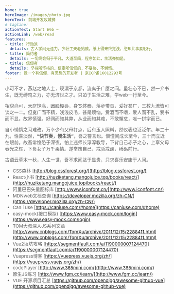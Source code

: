 ```yaml
---
home: true
heroImage: /images/photo.jpg
heroText: 前端开发攻城狮
# tagline: 
actionText: Start Web →
actionLink: /web/read
features:
- title: 行动派
  details: 古人学问无遗力，少壮工夫老始成。纸上得来终觉浅，绝知此事要躬行。
- title: 简约者
  details: 一切终会归于平凡，大道至简，程序如此，生活亦如是。
- title: 信仰者
  details: 坚持所坚持的，信奉所信仰的，不妥协，不懒惰。
footer: 做一个有信仰，有思想的开发者 | 京ICP备16012293号
---
```


小可不才，燕赵之地人士，现漂于京都，流离于广厦之间。虽壮心不已，然一介书生，既无缚鸡之力，亦无济世之才。只迫于生活之难，学web一行至今。

相貌尚可，天庭饱满，圆脸樱唇，身宽体泰，落步带音，爱好甚广，三教九流皆可谈之一二。但宽广而不精，浅浅皮毛，甚是烦恼。爱酒而不嗜，爱人而不乱，爱书而不显，故界慎强。好网而知其弊，从业而知其难，不敢懈怠，唯一拼字而已。

自小懒惰之习难改，万幸少有父母打点，后有玉人照料，然仪表也泛泛尔。年二十九，性喜淡然，**“快节奏，慢生活”**，吾之警言也。懵懂间成长至今，三十而立近在眼前。故吾常惶恐于深夜，怕上违师长淳淳教导，下背自己赤子之心，上辜父母春光之辉，下负女子万千柔情。遂常策自己，戒骄戒躁，砥砺前行。

古语云草木一秋，人生一世，吾不求闻达于显贵，只求喜乐安康于人间。

<!-- |name|url|
|---|---|
|CSS森林|[http://blog.cssforest.org/](http://blog.cssforest.org/)|
|React小书|[http://huziketang.mangojuice.top/books/react/](http://huziketang.mangojuice.top/books/react/) |
|阿里图标|[http://www.iconfont.cn/](http://www.iconfont.cn/) |
|easy-mock| [https://www.easy-mock.com/login](https://www.easy-mock.com/login) |
|MDN|[https://developer.mozilla.org/zh-CN/](https://developer.mozilla.org/zh-CN/) |
|Can i use|[https://caniuse.com/#home](https://caniuse.com/#home) |
|TOM大叔深入JS系列文章|[http://www.cnblogs.com/TomXu/archive/2011/12/15/2288411.html](http://www.cnblogs.com/TomXu/archive/2011/12/15/2288411.html) |
|Vue2填坑|[https://segmentfault.com/a/1190000007124470](https://segmentfault.com/a/1190000007124470) |
|Vuepress | [https://vuepress.vuejs.org/zh/](https://vuepress.vuejs.org/zh/) |
|VUE开源项目|[https://github.com/opendigg/awesome-github-vue](https://github.com/opendigg/awesome-github-vue) |
|codePlayer | [http://www.365mini.com/](http://www.365mini.com/)|
|原生JS|[http://www.fgm.cc/learn/](http://www.fgm.cc/learn/)| -->

 - CSS森林   [http://blog.cssforest.org/](http://blog.cssforest.org/) 
 - React小书   [http://huziketang.mangojuice.top/books/react/](http://huziketang.mangojuice.top/books/react/) 
 - 阿里巴巴矢量图标库  [http://www.iconfont.cn/](http://www.iconfont.cn/) 
 - MDNweb文档查询  [https://developer.mozilla.org/zh-CN/](https://developer.mozilla.org/zh-CN/) 
 - Can i use  [https://caniuse.com/#home](https://caniuse.com/#home) 
 - easy-mock(接口模拟)  [https://www.easy-mock.com/login](https://www.easy-mock.com/login) 
 - TOM大叔深入JS系列文章   [http://www.cnblogs.com/TomXu/archive/2011/12/15/2288411.html](http://www.cnblogs.com/TomXu/archive/2011/12/15/2288411.html) 
 - Vue2填坑攻略  [https://segmentfault.com/a/1190000007124470](https://segmentfault.com/a/1190000007124470) 
 - Vuepress博客  [https://vuepress.vuejs.org/zh/](https://vuepress.vuejs.org/zh/) 
 - codePlayer  [http://www.365mini.com/](http://www.365mini.com/) 
 - 原生JS练习   [http://www.fgm.cc/learn/](http://www.fgm.cc/learn/) 
 - VUE 开源项目汇总  [https://github.com/opendigg/awesome-github-vue](https://github.com/opendigg/awesome-github-vue) 

<style>
  body {
    font-size: 15px;
    color: #666;
  }

  #app .home .hero h1 {
    font-size: 1.2rem;
  }

  .home .hero p.description {
    font-size: 1rem;
    font-weight: 600;
    font-style: italic;
     transform-style: preserve-3d;
  }
  
  .home .hero .action .action-button {
    font-size: 1rem;
    /* background-color: green; */
    border-bottom: #ccc 1px solid;
    padding: 0.5rem 1rem;
  }

  #app .home .hero img {
    max-height: 10rem;
  }

  #app .home .footer {
    padding: 1rem;
  }

  .theme-default-content.custom {
    padding: 1rem 1.5rem;
    border-top: 1px solid #eee;
  }
  .theme-default-content.custom:hover {
    box-shadow: 1px 2px 3px 4px #eee;
  }

  .home .theme-default-content ul {
    width: 100%;
  }

  .home .theme-default-content ul li {
    word-break: break-word;
  }
</style>